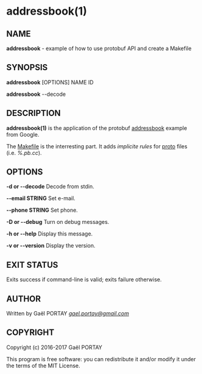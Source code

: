 # addressbook(1)

## NAME

**addressbook** - example of how to use protobuf API and create a Makefile

## SYNOPSIS

**addressbook** [OPTIONS] NAME ID

**addressbook** --decode

## DESCRIPTION

**addressbook(1)** is the application of the protobuf
[addressbook](https://developers.google.com/protocol-buffers/docs/cpptutorial)
example from Google.

The [Makefile](Makefile) is the interresting part. It adds _implicite rules_
for [proto](Makefile#L36-L37) files (i.e. _%.pb.cc_).

## OPTIONS

**-d or --decode**
	Decode from stdin.

**--email STRING**
	Set e-mail.

**--phone STRING**
	Set phone.

**-D or --debug**
	Turn on debug messages.

**-h or --help**
	Display this message.

**-v or --version**
	Display the version.

## EXIT STATUS

Exits success if command-line is valid; exits failure otherwise.

## AUTHOR

Written by Gaël PORTAY *gael.portay@gmail.com*

## COPYRIGHT

Copyright (c) 2016-2017 Gaël PORTAY

This program is free software: you can redistribute it and/or modify it under
the terms of the MIT License.
